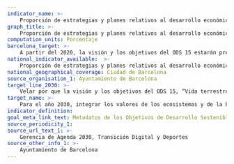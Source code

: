```yaml
---
indicator_name: >-
    Proporción de estrategias y planes relativos al desarrollo económico y urbanístico de Barcelona que incorporan adecuadamente la visión y los objetivos del ODS 15
graph_title: >-
    Proporción de estrategias y planes relativos al desarrollo económico y urbanístico de Barcelona que incorporan adecuadamente la visión y los objetivos del ODS 15
computation_units: Porcentaje
barcelona_target: >-
    A partir del 2020, la visión y los objetivos del ODS 15 estarán presentes en todas las estrategias y planes relativos al desarrollo de Barcelona
national_indicator_available:  >-
    Proporción de estrategias y planes relativos al desarrollo económico y urbanístico de Barcelona que incorporan adecuadamente la visión y los objetivos del ODS 15
national_geographical_coverage: Ciudad de Barcelona
source_organisation_1: Ayuntamiento de Barcelona
target_line_2030: >-
    Velar por que la visión y los objetivos del ODS 15, “Vida terrestre”, estén presentes en todas las estrategias y planes referidos al desarrollo económico y urbanístico de Barcelona. Valor hito 2030: 100%
target_name: >-
    Para el año 2030, integrar los valores de los ecosistemas y de la biodiversidad en la planificación nacional y local y en los procesos de desarrollo, en las estrategias y en los informes de reducción de la pobreza
indicator_definition:
goal_meta_link_text: Metadatos de los Objetivos de Desarrollo Sostenible de las Naciones Unidas (pdf 894kB)
source_periodicity_1: 
source_url_text_1: >-
    Gerencia de Agenda 2030, Transición Digital y Deportes
source_other_info_1: >-
    Ayuntamiento de Barcelona
---
```

